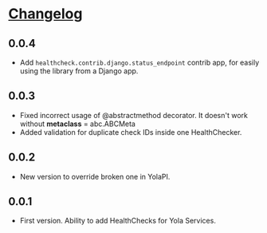 # [Changelog](https://github.com/yola/healthcheck)

## 0.0.4
* Add `healthcheck.contrib.django.status_endpoint` contrib app, for easily
  using the library from a Django app.

## 0.0.3
* Fixed incorrect usage of @abstractmethod decorator. It doesn't work without
  __metaclass__ = abc.ABCMeta
* Added validation for duplicate check IDs inside one HealthChecker.

## 0.0.2
* New version to override broken one in YolaPI.

## 0.0.1
* First version. Ability to add HealthChecks for Yola Services.
